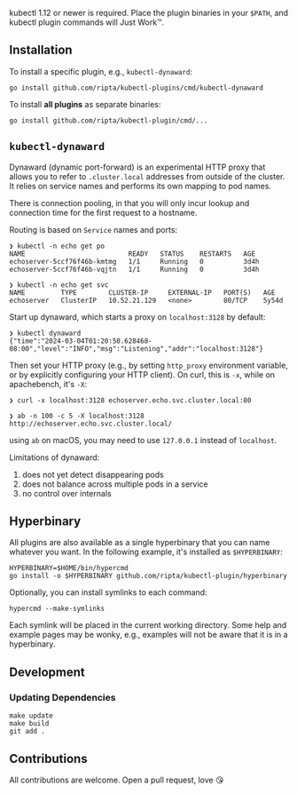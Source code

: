 
kubectl 1.12 or newer is required. Place the plugin binaries in your `$PATH`,
and kubectl plugin commands will Just Work™.


## Installation

To install a specific plugin, e.g., `kubectl-dynaward`:

```
go install github.com/ripta/kubectl-plugins/cmd/kubectl-dynaward
```

To install **all plugins** as separate binaries:

```
go install github.com/ripta/kubectl-plugin/cmd/...
```


## `kubectl-dynaward`

Dynaward (dynamic port-forward) is an experimental HTTP proxy that allows you
to refer to `.cluster.local` addresses from outside of the cluster. It relies
on service names and performs its own mapping to pod names.

There is connection pooling, in that you will only incur lookup and connection
time for the first request to a hostname.

Routing is based on `Service` names and ports:

```
❯ kubectl -n echo get po
NAME                          READY   STATUS    RESTARTS   AGE
echoserver-5ccf76f46b-kmtmg   1/1     Running   0          3d4h
echoserver-5ccf76f46b-vqjtn   1/1     Running   0          3d4h

❯ kubectl -n echo get svc
NAME         TYPE        CLUSTER-IP     EXTERNAL-IP   PORT(S)   AGE
echoserver   ClusterIP   10.52.21.129   <none>        80/TCP    5y54d
```

Start up dynaward, which starts a proxy on `localhost:3128` by default:

```
❯ kubectl dynaward
{"time":"2024-03-04T01:20:50.628468-08:00","level":"INFO","msg":"Listening","addr":"localhost:3128"}
```

Then set your HTTP proxy (e.g., by setting `http_proxy` environment variable,
or by explicitly configuring your HTTP client). On curl, this is `-x`, while on
apachebench, it's `-X`:

```
❯ curl -x localhost:3128 echoserver.echo.svc.cluster.local:80

❯ ab -n 100 -c 5 -X localhost:3128 http://echoserver.echo.svc.cluster.local/
```

using `ab` on macOS, you may need to use `127.0.0.1` instead of `localhost`.

Limitations of dynaward:

1. does not yet detect disappearing pods
2. does not balance across multiple pods in a service
3. no control over internals

## Hyperbinary

All plugins are also available as a single hyperbinary that you can name
whatever you want. In the following example, it's installed as `$HYPERBINARY`:

```
HYPERBINARY=$HOME/bin/hypercmd
go install -o $HYPERBINARY github.com/ripta/kubectl-plugin/hyperbinary
```

Optionally, you can install symlinks to each command:

```
hypercmd --make-symlinks
```

Each symlink will be placed in the current working directory. Some help and
example pages may be wonky, e.g., examples will not be aware that it is in a
hyperbinary.


## Development

### Updating Dependencies

```
make update
make build
git add .
```

## Contributions

All contributions are welcome. Open a pull request, love 😘
